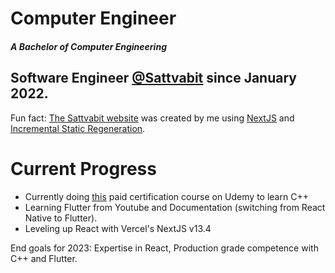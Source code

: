 <h1>Computer Engineer</h1>
<h5>A Bachelor of Computer Engineering</h5>

<h2> Software Engineer <a href="https://www.sattvabit.com/" target="_blank" >@Sattvabit</a> since January 2022. </h2>
<p>Fun fact: <a href="https://www.sattvabit.com">The Sattvabit website</a> was created by me using <a href="https://nextjs.org/">NextJS</a> and <a href="https://nextjs.org/docs/basic-features/data-fetching/incremental-static-regeneration">Incremental Static Regeneration</a>.</p>

<h1> Current Progress </h1>
<ul>
  <li> Currently doing <a href="https://www.udemy.com/course/beginning-c-plus-plus-programming">this<a/> paid certification course on Udemy to learn C++ </li>
  <li> Learning Flutter from Youtube and Documentation (switching from React Native to Flutter). </li>
  <li> Leveling up React with Vercel's NextJS v13.4 </li>
</ul>

<p> End goals for 2023: Expertise in React, Production grade competence with C++ and Flutter. </p> 
